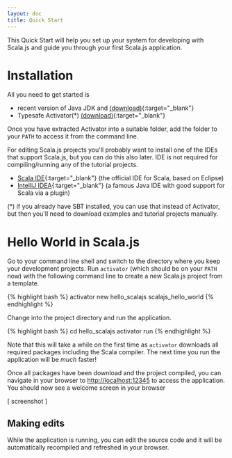 ```yaml
---
layout: doc
title: Quick Start
---
```


This Quick Start will help you set up your system for developing with Scala.js and guide you through your
 first Scala.js application.
 
# Installation

All you need to get started is 

* recent version of Java JDK and [(download)](http://www.oracle.com/technetwork/java/javase/downloads/jdk8-downloads-2133151.html){:target="_blank"}
* Typesafe Activator(*) [(download)](https://www.typesafe.com/activator/download){:target="_blank"}

Once you have extracted Activator into a suitable folder, add the folder to your `PATH` to access it from the command line.

For editing Scala.js projects you'll probably want to install one of the IDEs that support Scala.js, but you can do this
also later. IDE is not required for compiling/running any of the tutorial projects.
 
* [Scala IDE](http://scala-ide.org/){:target="_blank"} (the official IDE for Scala, based on Eclipse)
* [IntelliJ IDEA](https://www.jetbrains.com/idea/download/){:target="_blank"} (a famous Java IDE with good support for Scala via a plugin)

(*) if you already have SBT installed, you can use that instead of Activator, but then you'll need to download examples
and tutorial projects manually.

# Hello World in Scala.js

Go to your command line shell and switch to the directory where you keep your development projects. Run `activator` (which
should be on your `PATH` now) with the following command line to create a new Scala.js project from a template.

{% highlight bash %}
activator new hello_scalajs scalajs_hello_world
{% endhighlight %}

Change into the project directory and run the application.

{% highlight bash %}
cd hello_scalajs
activator run
{% endhighlight %}

Note that this will take a while on the first time as `activator` downloads all required packages including the Scala compiler.
The next time you run the application will be *much* faster!

Once all packages have been download and the project compiled, you can navigate in your browser to <http://localhost:12345>
to access the application. You should now see a welcome screen in your browser
 
[ screenshot ]

## Making edits

While the application is running, you can edit the source code and it will be automatically recompiled and refreshed in your
browser.
